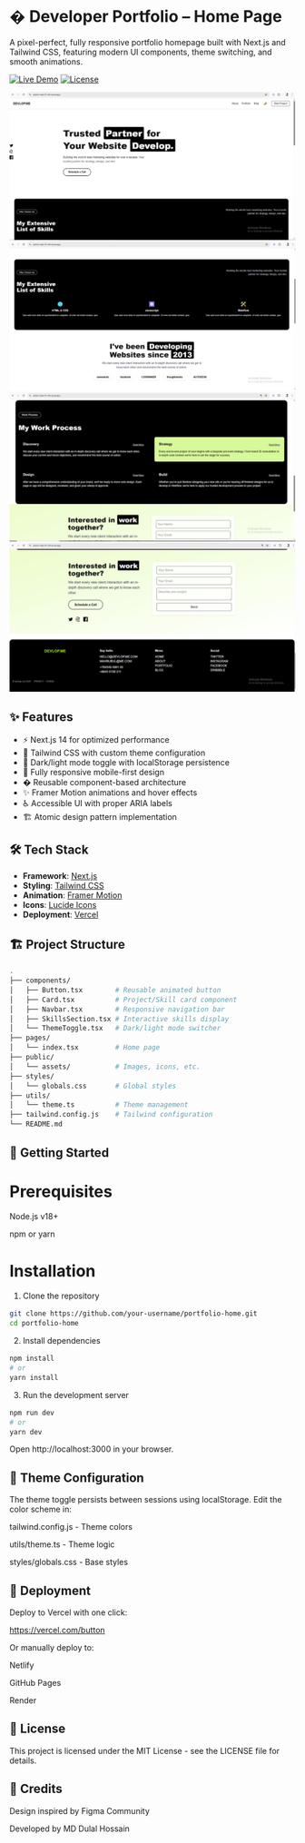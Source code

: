 # � Developer Portfolio – Home Page

A pixel-perfect, fully responsive portfolio homepage built with Next.js and Tailwind CSS, featuring modern UI components, theme switching, and smooth animations.

[![Live Demo](https://img.shields.io/badge/-Live%20Demo-blue?style=for-the-badge)](https://raintor-task-01-ntll.vercel.app/)
[![License](https://img.shields.io/badge/license-MIT-green?style=for-the-badge)](LICENSE)

![Portfolio Screenshot](https://github.com/Dulal-CSEcode/raintor-Task-01/blob/main/Portfolio%20Screenshot.JPG?raw=true)
![Portfolio Screenshot](https://github.com/Dulal-CSEcode/raintor-Task-01/blob/main/page%202.JPG?raw=true)
![Portfolio Screenshot](https://github.com/Dulal-CSEcode/raintor-Task-01/blob/main/page%203.JPG?raw=true)
![Portfolio Screenshot](https://github.com/Dulal-CSEcode/raintor-Task-01/blob/main/page%204.JPG?raw=true)

## ✨ Features

- ⚡ Next.js 14 for optimized performance
- 🎨 Tailwind CSS with custom theme configuration
- 🌙 Dark/light mode toggle with localStorage persistence
- 📱 Fully responsive mobile-first design
- � Reusable component-based architecture
- ✨ Framer Motion animations and hover effects
- ♿ Accessible UI with proper ARIA labels
- 🏗️ Atomic design pattern implementation

## 🛠️ Tech Stack

- **Framework**: [Next.js](https://nextjs.org)
- **Styling**: [Tailwind CSS](https://tailwindcss.com)
- **Animation**: [Framer Motion](https://www.framer.com/motion/)
- **Icons**: [Lucide Icons](https://lucide.dev)
- **Deployment**: [Vercel](https://vercel.com)

## 🏗️ Project Structure

```bash
.
├── components/
│   ├── Button.tsx        # Reusable animated button
│   ├── Card.tsx          # Project/Skill card component
│   ├── Navbar.tsx        # Responsive navigation bar
│   ├── SkillsSection.tsx # Interactive skills display
│   └── ThemeToggle.tsx   # Dark/light mode switcher
├── pages/
│   └── index.tsx         # Home page
├── public/
│   └── assets/           # Images, icons, etc.
├── styles/
│   └── globals.css       # Global styles
├── utils/
│   └── theme.ts          # Theme management
├── tailwind.config.js    # Tailwind configuration
└── README.md
```

## 🚀 Getting Started
# Prerequisites
Node.js v18+

npm or yarn


# Installation
1. Clone the repository

```bash
git clone https://github.com/your-username/portfolio-home.git
cd portfolio-home
```
2. Install dependencies

```bash
npm install
# or
yarn install
```
3. Run the development server

```bash
npm run dev
# or
yarn dev
```
Open http://localhost:3000 in your browser.

## 🎨 Theme Configuration
The theme toggle persists between sessions using localStorage. Edit the color scheme in:

tailwind.config.js - Theme colors

utils/theme.ts - Theme logic

styles/globals.css - Base styles

## 🚀 Deployment
Deploy to Vercel with one click:

https://vercel.com/button

Or manually deploy to:

Netlify

GitHub Pages

Render

## 📄 License
This project is licensed under the MIT License - see the LICENSE file for details.

## 🙌 Credits
Design inspired by Figma Community

Developed by MD Dulal Hossain
